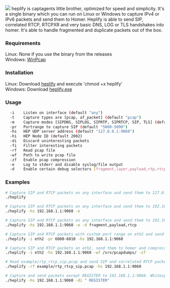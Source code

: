 <img src="https://user-images.githubusercontent.com/20154956/33374900-42c9253a-d508-11e7-8a9e-ea73a515a514.png">  
heplify is captagents little brother, optimized for speed and simplicity. It's a single binary which you can run 
on Linux or Windows to capture IPv4 or IPv6 packets and send them to Homer. Heplify is able to send 
SIP, correlated RTCP, RTCPXR and very basic DNS, LOG or TLS handshakes into homer. 
It's able to handle fragmented and duplicate packets out of the box.  

### Requirements
Linux: None if you use the binary from the releases  
Windows: [WinPcap](https://www.winpcap.org/install/default.htm)  

### Installation
Linux: Download [heplify](https://github.com/sipcapture/heplify/releases) and execute 'chmod +x heplify'  
Windows: Download [heplify.exe](https://github.com/sipcapture/heplify/releases)  

### Usage
```bash
  -i    Listen on interface (default "any")
  -t    Capture types are [pcap, af_packet] (default "pcap")
  -m    Capture modes [SIPDNS, SIPLOG, SIPRTP, SIPRTCP, SIP, TLS] (default "SIPRTCP")
  -pr   Portrange to capture SIP (default "5060-5090")
  -hs   HEP UDP server address (default "127.0.0.1:9060")
  -hi   HEP Node ID (default 2002)
  -di   Discard uninteresting packets
  -fi   Filter interesting packets
  -rf   Read pcap file
  -wf   Path to write pcap file
  -zf   Enable pcap compression
  -e    Log to stderr and disable syslog/file output
  -d    Enable certain debug selectors [fragment,layer,payload,rtp,rtcp,sdp]
```

### Examples
```bash
# Capture SIP and RTCP packets on any interface and send them to 127.0.0.1:9060
./heplify

# Capture SIP and RTCP packets on any interface and send them to 192.168.1.1:9060. Print info to stdout
./heplify -hs 192.168.1.1:9060 -e

# Capture SIP and RTCP packets on any interface and send them to 192.168.1.1:9060. Print debug selectors
./heplify -hs 192.168.1.1:9060 -e -d fragment,payload,rtcp

# Capture SIP and RTCP packets with custom port range on eth2 and send them to 192.168.1.1:9060
./heplify -i eth2 -pr 6000-6010 -hs 192.168.1.1:9060

# Capture SIP and RTCP packets on eth2, send them to homer and compressed to /srv/pcapdumps/
./heplify -i eth2 -hs 192.168.1.1:9060 -wf /srv/pcapdumps/ -zf

# Read example/rtp_rtcp_sip.pcap and send SIP and correlated RTCP packets to 192.168.1.1:9060
./heplify -rf example/rtp_rtcp_sip.pcap -hs 192.168.1.1:9060

# Capture and send packets except REGISTER to 192.168.1.1:9060. Whitespace is needed as we look at the CSeq
./heplify -hs 192.168.1.1:9060 -di " REGISTER"

```
